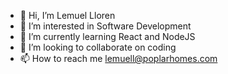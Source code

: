 - 👋 Hi, I’m Lemuel Lloren
- 👀 I’m interested in Software Development
- 🌱 I’m currently learning React and NodeJS
- 💞️ I’m looking to collaborate on coding
- 📫 How to reach me lemuell@poplarhomes.com

<!---
poplar-lemuellloren/poplar-lemuellloren is a ✨ special ✨ repository because its `README.md` (this file) appears on your GitHub profile.
You can click the Preview link to take a look at your changes.
--->
